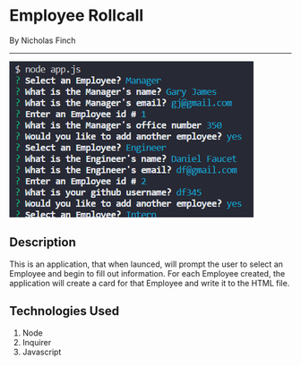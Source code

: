 <h1> Employee Rollcall</h1>
By Nicholas Finch
<hr>

<img src='Capture.PNG'>

<h2> Description </h2>
<p> This is an application, that when launced, will prompt the user to select an Employee and begin to fill out information. For each Employee created, the application will create a card for that Employee and write it to the HTML file.</p>

<h2> Technologies Used</h2>
<ol>
  <li>Node</li>
  <li>Inquirer</li>
  <li>Javascript</li>
</ol>
